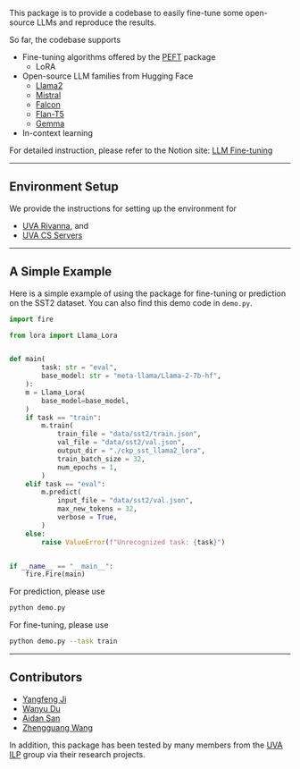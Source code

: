 
This package is to provide a codebase to easily fine-tune some open-source LLMs and reproduce the results. 

So far, the codebase supports 

- Fine-tuning algorithms offered by the [PEFT](https://github.com/huggingface/peft) package
  - LoRA
- Open-source LLM families from Hugging Face
  - [Llama2](https://huggingface.co/docs/transformers/main/en/model_doc/llama2)
  - [Mistral](https://huggingface.co/docs/transformers/main/en/model_doc/mistral)
  - [Falcon](https://huggingface.co/docs/transformers/main/en/model_doc/falcon)
  - [Flan-T5](https://huggingface.co/docs/transformers/main/en/model_doc/flan-t5)
  - [Gemma](https://huggingface.co/docs/transformers/main/en/model_doc/gemma)
- In-context learning

For detailed instruction, please refer to the Notion site: [LLM Fine-tuning](https://yangfengji.notion.site/UVA-LLM-Fine-tuning-b5a80d6401e24ec6bb7900c4a3400918?pvs=4)

---

## Environment Setup

We provide the instructions for setting up the environment for 

- [UVA Rivanna](docs/rivanna.md), and 
- [UVA CS Servers](docs/cs-servers.md)

---

## A Simple Example

Here is a simple example of using the package for fine-tuning or prediction on the SST2 dataset. You can also find this demo code in `demo.py`. 

```python
import fire

from lora import Llama_Lora


def main(
        task: str = "eval",
		base_model: str = "meta-llama/Llama-2-7b-hf",
	):
    m = Llama_Lora(
        base_model=base_model,
    )
    if task == "train":
        m.train(
            train_file = "data/sst2/train.json",
            val_file = "data/sst2/val.json",
            output_dir = "./ckp_sst_llama2_lora",
            train_batch_size = 32,
            num_epochs = 1,
        )
    elif task == "eval":
        m.predict(
            input_file = "data/sst2/val.json",
            max_new_tokens = 32,
            verbose = True,
        )
    else:
        raise ValueError(f"Unrecognized task: {task}")


if __name__ == "__main__":
    fire.Fire(main)
```

For prediction, please use 
```bash
python demo.py
```

For fine-tuning, please use 
```bash
python demo.py --task train
```

---

## Contributors

- [Yangfeng Ji](https://yangfengji.net)
- [Wanyu Du](https://wyu-du.github.io)
- [Aidan San](https://aidansan.github.io)
- [Zhengguang Wang](https://zhengguangw.github.io)


In addition, this package has been tested by many members from the [UVA ILP](https://uvanlp.org) group via their research projects.
